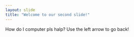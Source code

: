 ```yaml
---
layout: slide
title: "Welcome to our second slide!"
---
```

How do I computer pls halp?
Use the left arrow to go back!
